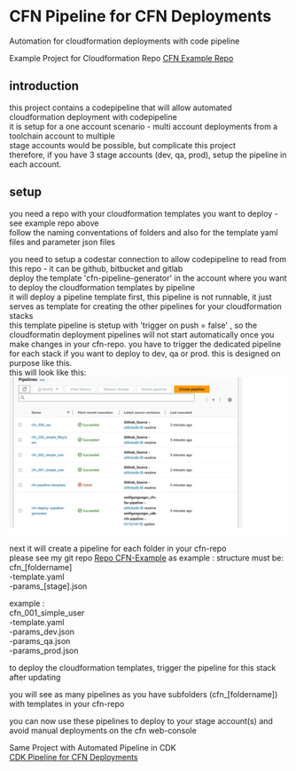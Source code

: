 # CFN Pipeline for CFN Deployments
Automation for cloudformation deployments with code pipeline


  
Example Project for Cloudformation Repo
<a href="https://github.com/wolfgangunger/cfn-for-pipeline" target="_blank">CFN Example Repo</a>   
  

   
## introduction
this project contains a codepipeline that will allow automated cloudformation deployment with codepipeline  
it is setup for a one account scenario - multi account deployments from a toolchain account to multiple  
stage accounts would be possible, but complicate this project   
therefore, if you have 3 stage accounts (dev, qa, prod), setup the pipeline in each account.  


## setup
you need a repo with your cloudformation templates you want to deploy - see example repo above  
follow the naming conventations of folders and also for the template yaml files and parameter json files  

you need to setup a codestar connection to allow codepipeline to read from this repo - it can be github, bitbucket and gitlab  
deploy the template 'cfn-pipeline-generator' in the account where you want to deploy the cloudformation templates by pipeline  
it will deploy a pipeline template first, this pipeline is not runnable, it just serves as template for creating the other pipelines for your cloudformation stacks  
this template pipeline is stetup with 'trigger on push = false' , so the cloudformatin deployment pipelines will not 
start automatically once you make changes in your cfn-repo. 
you have to trigger the dedicated pipeline for each stack if you want to deploy to dev, qa or prod. this is designed on purpose like this.  
this will look like this:  
![image](https://github.com/wolfgangunger/cdk-cfn-pipeline/blob/main/pipeline-cfn2.jpg)


next it will create a pipeline for each folder in your cfn-repo  
please see my git repo 
[Repo CFN-Example](https://github.com/wolfgangunger/cfn-for-pipeline)
 as example :
structure must be:   
cfn_[foldername]  
-template.yaml  
-params_[stage].json  

example :   
cfn_001_simple_user  
-template.yaml  
-params_dev.json  
-params_qa.json  
-params_prod.json  

to deploy the cloudformation templates, trigger the pipeline for this stack after updating  

you will see as many pipelines as you have subfolders (cfn_[foldername]) with templates in your cfn-repo  


you can now use these pipelines to deploy to your stage account(s) and avoid manual deployments on the cfn web-console  




Same Project with Automated Pipeline in CDK  
<a href="https://github.com/wolfgangunger/cdk-cfn-pipeline" target="_blank">CDK Pipeline for CFN Deployments</a>   